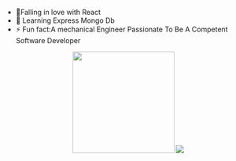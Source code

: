 - :telescope:Falling in love with React
- :seedling: Learning Express Mongo Db
- :zap: Fun fact:A mechanical Engineer Passionate To Be A Competent Software Developer
<p align='center'>
  <img src="https://github-readme-stats.vercel.app/api?username=pandayzyx&theme=merko&show_icons=true&count_private=true" height="207px" />
  <img src="https://github-readme-stats.vercel.app/api/top-langs/?username=pandayzyx&theme=merko"/>
</P>
